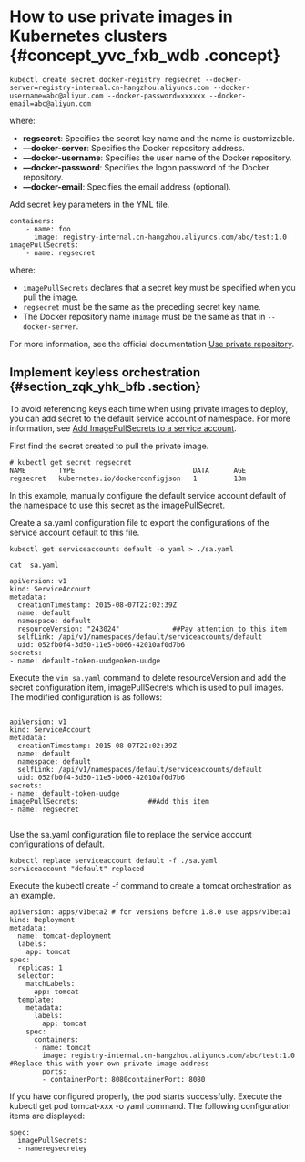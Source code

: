 # How to use private images in Kubernetes clusters {#concept_yvc_fxb_wdb .concept}

```
kubectl create secret docker-registry regsecret --docker-server=registry-internal.cn-hangzhou.aliyuncs.com --docker-username=abc@aliyun.com --docker-password=xxxxxx --docker-email=abc@aliyun.com
```

where:

-   **regsecret**: Specifies the secret key name and the name is customizable.
-   **—docker-server**: Specifies the Docker repository address.
-   **—docker-username**: Specifies the user name of the Docker repository.
-   **—docker-password**: Specifies the logon password of the Docker repository.
-   **—docker-email**: Specifies the email address \(optional\).

Add secret key parameters in the YML file.

```
containers:
    - name: foo
      image: registry-internal.cn-hangzhou.aliyuncs.com/abc/test:1.0
imagePullSecrets:
    - name: regsecret
```

where:

-   `imagePullSecrets` declares that a secret key must be specified when you pull the image.
-   `regsecret` must be the same as the preceding secret key name.
-   The Docker repository name in`image` must be the same as that in `--docker-server`.

For more information, see the official documentation [Use private repository](https://kubernetes.io/docs/concepts/containers/images/#using-a-private-registry).

## Implement keyless orchestration {#section_zqk_yhk_bfb .section}

To avoid referencing keys each time when using private images to deploy, you can add secret to the default service account of namespace. For more information, see [Add ImagePullSecrets to a service account](https://kubernetes.io/docs/tasks/configure-pod-container/configure-service-account/#add-imagepullsecrets-to-a-service-account).

First find the secret created to pull the private image.

```
# kubectl get secret regsecret
NAME        TYPE                             DATA      AGE
regsecret   kubernetes.io/dockerconfigjson   1         13m
```

In this example, manually configure the default service account default of the namespace to use this secret as the imagePullSecret.

Create a sa.yaml configuration file to export the configurations of the service account default to this file.

```
kubectl get serviceaccounts default -o yaml > ./sa.yaml

cat  sa.yaml

apiVersion: v1
kind: ServiceAccount
metadata:
  creationTimestamp: 2015-08-07T22:02:39Z
  name: default
  namespace: default
  resourceVersion: "243024"             ##Pay attention to this item
  selfLink: /api/v1/namespaces/default/serviceaccounts/default
  uid: 052fb0f4-3d50-11e5-b066-42010af0d7b6
secrets:
- name: default-token-uudgeoken-uudge
```

Execute the `vim sa.yaml` command to delete resourceVersion and add the secret configuration item, imagePullSecrets which is used to pull images. The modified configuration is as follows:

```
 
apiVersion: v1
kind: ServiceAccount
metadata:
  creationTimestamp: 2015-08-07T22:02:39Z
  name: default
  namespace: default
  selfLink: /api/v1/namespaces/default/serviceaccounts/default
  uid: 052fb0f4-3d50-11e5-b066-42010af0d7b6
secrets:
- name: default-token-uudge
imagePullSecrets:                 ##Add this item
- name: regsecret


```

Use the sa.yaml configuration file to replace the service account configurations of default.

```
kubectl replace serviceaccount default -f ./sa.yaml
serviceaccount "default" replaced
```

Execute the kubectl create -f command to create a tomcat orchestration as an example.

```
apiVersion: apps/v1beta2 # for versions before 1.8.0 use apps/v1beta1
kind: Deployment
metadata:
  name: tomcat-deployment
  labels:
    app: tomcat
spec:
  replicas: 1
  selector:
    matchLabels:
      app: tomcat
  template:
    metadata:
      labels:
        app: tomcat
    spec:
      containers:
      - name: tomcat
        image: registry-internal.cn-hangzhou.aliyuncs.com/abc/test:1.0              #Replace this with your own private image address
        ports:
        - containerPort: 8080containerPort: 8080
```

If you have configured properly, the pod starts successfully. Execute the kubectl get pod tomcat-xxx -o yaml command. The following configuration items are displayed:

```
spec:
  imagePullSecrets:
  - nameregsecretey
```

